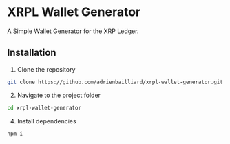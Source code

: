# XRPL Wallet Generator

A Simple Wallet Generator for the XRP Ledger.

## Installation

1. Clone the repository
```sh
git clone https://github.com/adrienbailliard/xrpl-wallet-generator.git
```

2. Navigate to the project folder
```sh
cd xrpl-wallet-generator
```

4. Install dependencies
```sh
npm i
```
